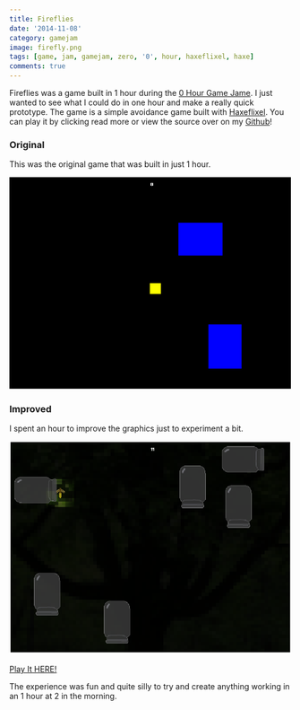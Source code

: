 ```yaml
---
title: Fireflies
date: '2014-11-08'
category: gamejam
image: firefly.png
tags: [game, jam, gamejam, zero, '0', hour, haxeflixel, haxe]
comments: true
---
```


Fireflies was a game built in 1 hour during the [0 Hour Game Jame](0hgame.eu). I just wanted to see what I could do in one hour and make a really quick prototype. The game is a simple avoidance game built with [Haxeflixel](http://haxeflixel.com/). You can play it by clicking read more or view the source over on my [Github](https://github.com/cxsquared/Firefly-0hgame)!

### Original

This was the original game that was built in just 1 hour.

![Image of original fire fly game](ogfire.png)

### Improved

I spent an hour to improve the graphics just to experiment a bit.

![Image of improved fire fly game](firefly.png)

[Play It HERE!](/games/0hgame/index.html)

The experience was fun and quite silly to try and create anything working in an 1 hour at 2 in the morning.
